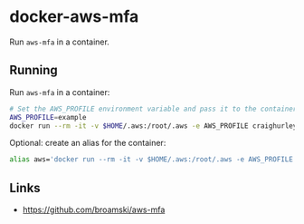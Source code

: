 # docker-aws-mfa

Run `aws-mfa` in a container.

## Running

Run `aws-mfa` in a container:

```sh
# Set the AWS_PROFILE environment variable and pass it to the container
AWS_PROFILE=example
docker run --rm -it -v $HOME/.aws:/root/.aws -e AWS_PROFILE craighurley/aws-mfa
```

Optional: create an alias for the container:

```sh
alias aws='docker run --rm -it -v $HOME/.aws:/root/.aws -e AWS_PROFILE craighurley/aws-mfa'
```

## Links

- <https://github.com/broamski/aws-mfa>
